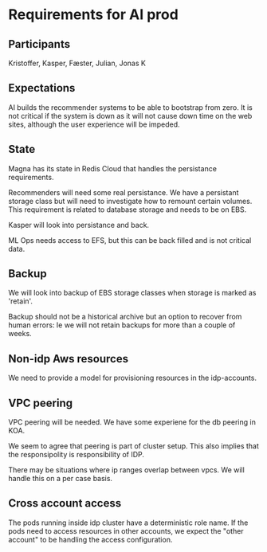 # Requirements for AI prod

## Participants
Kristoffer, Kasper, Fæster, Julian, Jonas K

## Expectations 
AI builds the recommender systems to be able to bootstrap from zero. 
It is not critical if the system is down as it will not cause down time 
on the web sites, although the user experience will be impeded. 

## State 
Magna has its state in Redis Cloud that handles the persistance requirements.

Recommenders will need some real persistance. We have a persistant storage class 
but will need to investigate how to remount certain volumes. This requirement is 
related to database storage and needs to be on EBS. 

Kasper will look into persistance and back. 

ML Ops needs access to EFS, but this can be back filled and is not critical data.

## Backup 
We will look into backup of EBS storage classes when storage is marked as 'retain'. 

Backup should not be a historical archive but an option to recover from human errors: 
Ie we will not retain backups for more than a couple of weeks.

## Non-idp Aws resources
We need to provide a model for provisioning resources in the idp-accounts. 

## VPC peering 
VPC peering will be needed. We have some experiene for the db peering in KOA. 

We seem to agree that peering is part of cluster setup. This also implies that 
the responsipolity is responsibility of IDP. 

There may be situations where ip ranges overlap between vpcs. We will handle this 
on a per case basis.

## Cross account access
The pods running inside idp cluster have a deterministic role name. If the pods need 
to access resources in other accounts, we expect the "other account" to be handling 
the access configuration.
